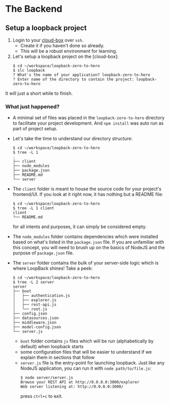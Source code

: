 # The Backend

## Setup a loopback project

1. Login to your [cloud-box](../setup.md) over `ssh`.
   * Create it if you haven't done so already.
   * This will be a robust environment for learning.
1. Let's setup a loopback project on the [cloud-box]:
    ```
    $ cd ~/workspace/loopback-zero-to-hero
    $ slc loopback
    ? What's the name of your application? loopback-zero-to-hero
    ? Enter name of the directory to contain the project: loopback-zero-to-hero
    ```
It will just a short while to finish.

### What just happened?

- A minimal set of files was placed in the `loopback-zero-to-hero` directory to facilitate your project development. And `npm install` was auto run as part of project setup.

- Let's take the time to understand our directory structure:
    ```
    $ cd ~/workspace/loopback-zero-to-hero
    $ tree -L 1                               
    .
    ├── client
    ├── node_modules
    ├── package.json
    ├── README.md
    └── server
    ```

- The `client` folder is meant to house the source code for your project's frontend/UI. If you look at it right now, it has nothing but a README file:
    ```
    $ cd ~/workspace/loopback-zero-to-hero
    $ tree -L 1 client
    client
    └── README.md
    ```
    for all intents and purposes, it can simply be considered empty.

- The `node_modules` folder contains dependencies which were installed based on what's listed in the `package.json` file. If you are unfamiliar with this concept, you will need to brush up on the basics of NodeJS and the purpose of `package.json` file.

- The `server` folder contains the bulk of your server-side logic which is where LoopBack shines! Take a peek:
    ```
    $ cd ~/workspace/loopback-zero-to-hero
    $ tree -L 2 server
    server
    ├── boot
    │   ├── authentication.js
    │   ├── explorer.js
    │   ├── rest-api.js
    │   └── root.js
    ├── config.json
    ├── datasources.json
    ├── middleware.json
    ├── model-config.json
    └── server.js
    ```
    - `boot` folder contains `js` files which will be run (alphabetically by default) when loopback starts
    - some configuration files that will be easier to understand if we explain them in sections that follow
    - `server.js` file is the entry-point for launching loopback. Just like any NodeJS application, you can run it with `node path/to/file.js`:
      ```
      $ node server/server.js
      Browse your REST API at http://0.0.0.0:3000/explorer
      Web server listening at: http://0.0.0.0:3000/
      ```
      press `ctrl+c` to exit.